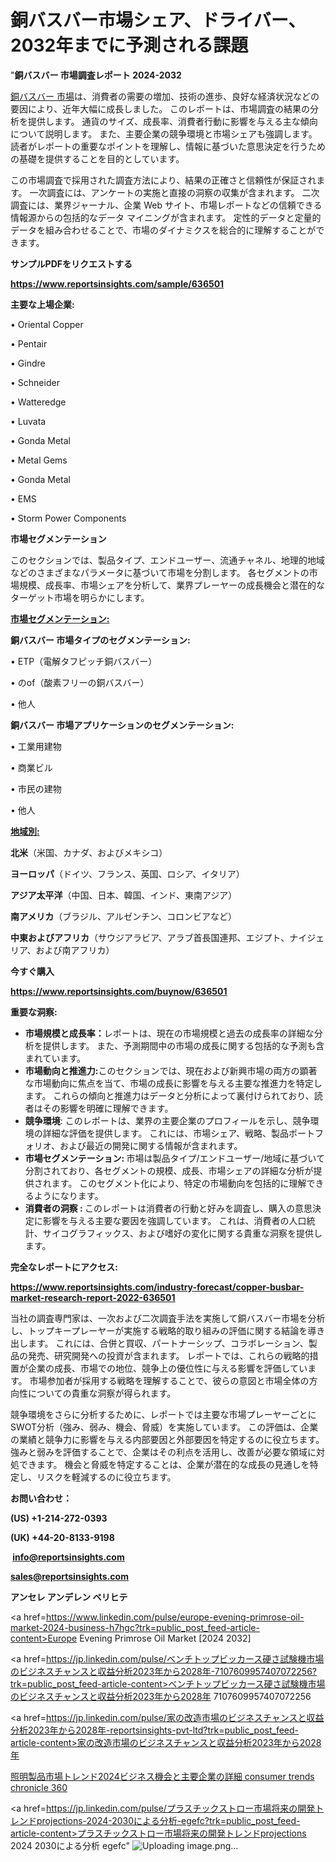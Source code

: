 # 銅バスバー市場シェア、ドライバー、2032年までに予測される課題

"<strong>銅バスバー 市場調査レポート 2024-2032</strong>

<a href=https://www.reportsinsights.com/sample/636501>銅バスバー 市場</a>は、消費者の需要の増加、技術の進歩、良好な経済状況などの要因により、近年大幅に成長しました。 このレポートは、市場調査の結果の分析を提供します。 通貨のサイズ、成長率、消費者行動に影響を与える主な傾向について説明します。 また、主要企業の競争環境と市場シェアも強調します。 読者がレポートの重要なポイントを理解し、情報に基づいた意思決定を行うための基礎を提供することを目的としています。

この市場調査で採用された調査方法により、結果の正確さと信頼性が保証されます。 一次調査には、アンケートの実施と直接の洞察の収集が含まれます。 二次調査には、業界ジャーナル、企業 Web サイト、市場レポートなどの信頼できる情報源からの包括的なデータ マイニングが含まれます。 定性的データと定量的データを組み合わせることで、市場のダイナミクスを総合的に理解することができます。

<strong><b>サンプルPDFをリクエストする</b></strong>

<a href=https://www.reportsinsights.com/sample/636501><strong><u>https://www.reportsinsights.com/sample/636501</u></strong></a>

<strong>主要な上場企業:</strong>

• Oriental Copper

• Pentair

• Gindre

• Schneider

• Watteredge

• Luvata

• Gonda Metal

• Metal Gems

• Gonda Metal

• EMS

• Storm Power Components

<strong>市場セグメンテーション</strong>

このセクションでは、製品タイプ、エンドユーザー、流通チャネル、地理的地域などのさまざまなパラメータに基づいて市場を分割します。 各セグメントの市場規模、成長率、市場シェアを分析して、業界プレーヤーの成長機会と潜在的なターゲット市場を明らかにします。

<strong><u>市場セグメンテーション</u></strong><strong><u>:</u></strong>

<strong>銅バスバー 市場タイプのセグメンテーション:</strong>

• ETP（電解タフピッチ銅バスバー）

• のof（酸素フリーの銅バスバー）

• 他人

<strong>銅バスバー 市場アプリケーションのセグメンテーション:</strong>

• 工業用建物

• 商業ビル

• 市民の建物

• 他人

<strong><u>地域別</u></strong><strong><u>:</u></strong>

<strong>北米</strong>（米国、カナダ、およびメキシコ）

<strong>ヨーロッパ</strong>（ドイツ、フランス、英国、ロシア、イタリア）

<strong>アジア太平洋</strong>（中国、日本、韓国、インド、東南アジア）

<strong>南アメリカ</strong>（ブラジル、アルゼンチン、コロンビアなど）

<strong>中東およびアフリカ</strong>（サウジアラビア、アラブ首長国連邦、エジプト、ナイジェリア、および南アフリカ）

<strong>今すぐ購入</strong>

<a href=https://www.reportsinsights.com/buynow/636501><strong><u>https://www.reportsinsights.com/buynow/636501</u></strong></a>

<strong>重要な洞察:</strong>
<ul>
  <li><strong>市場規模と成長率：</strong>レポートは、現在の市場規模と過去の成長率の詳細な分析を提供します。 また、予測期間中の市場の成長に関する包括的な予測も含まれています。</li>
  <li><strong>市場動向と推進力:</strong>このセクションでは、現在および新興市場の両方の顕著な市場動向に焦点を当て、市場の成長に影響を与える主要な推進力を特定します。 これらの傾向と推進力はデータと分析によって裏付けられており、読者はその影響を明確に理解できます。</li>
  <li><strong>競争環境</strong>: このレポートは、業界の主要企業のプロフィールを示し、競争環境の詳細な評価を提供します。 これには、市場シェア、戦略、製品ポートフォリオ、および最近の開発に関する情報が含まれます。</li>
  <li><strong>市場セグメンテーション: </strong>市場は製品タイプ/エンドユーザー/地域に基づいて分割されており、各セグメントの規模、成長、市場シェアの詳細な分析が提供されます。 このセグメント化により、特定の市場動向を包括的に理解できるようになります。</li>
  <li><strong>消費者の洞察 : </strong>このレポートは消費者の行動と好みを調査し、購入の意思決定に影響を与える主要な要因を強調しています。 これは、消費者の人口統計、サイコグラフィックス、および嗜好の変化に関する貴重な洞察を提供します。</li>
</ul>
<strong>完全なレポートにアクセス:</strong>

<a href=https://www.reportsinsights.com/industry-forecast/copper-busbar-market-research-report-2022-636501><strong><u><b>https://www.reportsinsights.com/industry-forecast/copper-busbar-market-research-report-2022-636501</b></u></strong></a>

当社の調査専門家は、一次および二次調査手法を実施して銅バスバー市場を分析し、トップキープレーヤーが実施する戦略的取り組みの評価に関する結論を導き出します。 これには、合併と買収、パートナーシップ、コラボレーション、製品の発売、研究開発への投資が含まれます。 レポートでは、これらの戦略的措置が企業の成長、市場での地位、競争上の優位性に与える影響を評価しています。 市場参加者が採用する戦略を理解することで、彼らの意図と市場全体の方向性についての貴重な洞察が得られます。

競争環境をさらに分析するために、レポートでは主要な市場プレーヤーごとにSWOT分析（強み、弱み、機会、脅威）を実施しています。 この評価は、企業の業績と競争力に影響を与える内部要因と外部要因を特定するのに役立ちます。 強みと弱みを評価することで、企業はその利点を活用し、改善が必要な領域に対処できます。 機会と脅威を特定することは、企業が潜在的な成長の見通しを特定し、リスクを軽減するのに役立ちます。

<strong>お問い合わせ：</strong>

<strong>(US) +1-214-272-0393</strong>

<strong>(UK) +44-20-8133-9198</strong>

<strong> </strong><a href=info@reportsinsights.com><strong><u>info@reportsinsights.com</u></strong></a>

<a href=sales@reportsinsights.com><strong><u>sales@reportsinsights.com</u></strong></a>

<strong>アンセレ アンデレン ベリヒテ</strong>

<a href=https://www.linkedin.com/pulse/europe-evening-primrose-oil-market-2024-business-h7hgc?trk=public_post_feed-article-content>Europe Evening Primrose Oil Market [2024 2032]</a>

<a href=https://jp.linkedin.com/pulse/ベンチトップビッカース硬さ試験機市場のビジネスチャンスと収益分析2023年から2028年-7107609957407072256?trk=public_post_feed-article-content>ベンチトップビッカース硬さ試験機市場のビジネスチャンスと収益分析2023年から2028年 7107609957407072256</a>

<a href=https://jp.linkedin.com/pulse/家の改造市場のビジネスチャンスと収益分析2023年から2028年-reportsinsights-pvt-ltd?trk=public_post_feed-article-content>家の改造市場のビジネスチャンスと収益分析2023年から2028年</a>

<a href=https://www.linkedin.com/pulse/照明製品市場トレンド2024ビジネス機会と主要企業の詳細-consumer-trends-chronicle-360/>照明製品市場トレンド2024ビジネス機会と主要企業の詳細 consumer trends chronicle 360</a>

<a href=https://jp.linkedin.com/pulse/プラスチックストロー市場将来の開発トレンドprojections-2024-2030による分析-egefc?trk=public_post_feed-article-content>プラスチックストロー市場将来の開発トレンドprojections 2024 2030による分析 egefc</a>"
![Uploading image.png…]()
